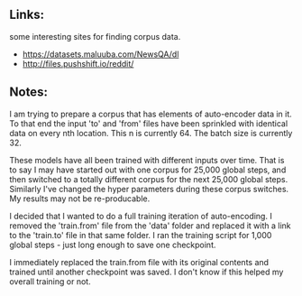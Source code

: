 Links:
--------
some interesting sites for finding corpus data.


* https://datasets.maluuba.com/NewsQA/dl
* http://files.pushshift.io/reddit/

Notes:
-------
I am trying to prepare a corpus that has elements of auto-encoder data in it. To that end the input 'to' and 'from' files have been sprinkled with identical data on every nth location. This n is currently 64. The batch size is currently 32.

These models have all been trained with different inputs over time. That is to say I may have started out with one corpus for 25,000 global steps, and then switched to a totally different corpus for the next 25,000 global steps. Similarly I've changed the hyper parameters during these corpus switches. My results may not be re-producable.

I decided that I wanted to do a full training iteration of auto-encoding. I removed the 'train.from' file from the 'data' folder and replaced it with a link to the 'train.to' file in that same folder. I ran the training script for 1,000 global steps - just long enough to save one checkpoint.

I immediately replaced the train.from file with its original contents and trained until another checkpoint was saved. I don't know if this helped my overall training or not.


